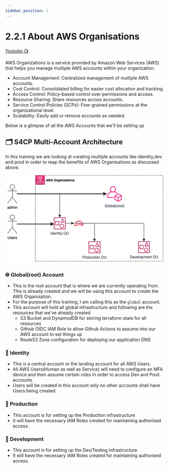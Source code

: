 ```yaml
---
sidebar_position: 1
---
```


# 2.2.1 About AWS Organisations

[Youtube 📺](https://www.youtube.com/watch?v=Am9417a87zU&t=1365s)

AWS Organizations is a service provided by Amazon Web Services (AWS) that helps you manage multiple AWS accounts within your organization.

- Account Management: Centralized management of multiple AWS accounts.
- Cost Control: Consolidated billing for easier cost allocation and tracking.
- Access Control: Policy-based control over permissions and access.
- Resource Sharing: Share resources across accounts.
- Service Control Policies (SCPs): Fine-grained permissions at the organizational level.
- Scalability: Easily add or remove accounts as needed.

Below is a glimpse of all the AWS Accounts that we'll be setting up

## 🗂️ S4CP Multi-Account Architecture

In this training we are looking at creating multiple accounts like identity,dev and prod in order to reap the benefits of AWS Organisations as discussed above.

![](img/multi_account_s4cp.png)

### 🌐 Global(root) Account

- This is the root account that is where we are currently operating from. This is already created and we will be using this account to create the AWS Organisation.
- For the purpose of this training, I am calling this as the `global` account.
- This account will hold all global infrastructure and following are the resources that we've already created
  - S3 Bucket and DynamodDB for storing terraform state for all resources
  - Github OIDC IAM Role to allow Github Actions to assume into our AWS account to set things up
  - Route53 Zone configuration for deploying our application DNS
  
### 🔐 Identity

- This is a central account or the landing account for all AWS Users.
- All AWS Users(Human as well as Service) will need to configure an MFA device and then assume certain roles in order to access Dev and Prod accounts.
- Users will be created in this account only no other accounts shall have Users being created.

### 🚀 Production

- This account is for setting up the Production infrastructure
- It will have the necessary IAM Roles created for maintaining authorised access.

### 🚧 Development

- This account is for setting up the Dev/Testing infrastructure
- It will have the necessary IAM Roles created for maintaining authorised access.
